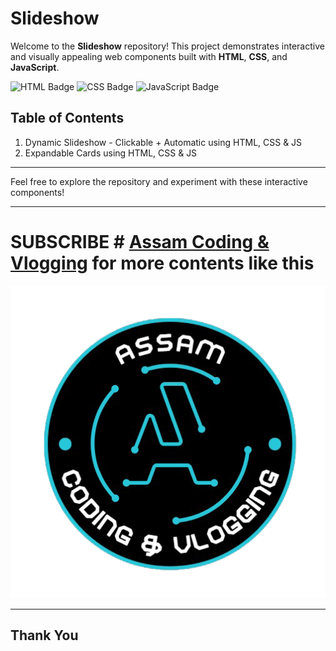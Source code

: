 # Slideshow
Welcome to the **Slideshow** repository! This project demonstrates interactive and visually appealing web components built with **HTML**, **CSS**, and **JavaScript**.

![HTML Badge](https://img.shields.io/badge/HTML-5-red) ![CSS Badge](https://img.shields.io/badge/CSS-3-blue) ![JavaScript Badge](https://img.shields.io/badge/JavaScript-ES6-yellow)


## Table of Contents
1. Dynamic Slideshow - Clickable + Automatic using HTML, CSS & JS
2. Expandable Cards using HTML, CSS & JS

---

Feel free to explore the repository and experiment with these interactive components!

---

# SUBSCRIBE # [Assam Coding & Vlogging](https://www.youtube.com/@AssamCodingVlogging) for more contents like this
![Logo](Images/logo.png)

---
## Thank You
